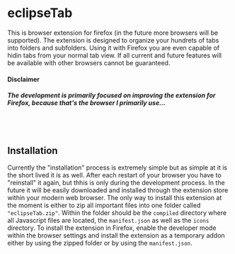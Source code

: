 # eclipseTab

This is browser extension for firefox (in the future more browsers will be supported). 
The extension is designed to organize your hundrets of tabs into folders and subfolders. Using it with Firefox you are even capable of hidin tabs from your normal tab view. If all current and future features will be available with other browsers cannot be guaranteed. 
<br/>
#### Disclaimer 
##### The development is primarily focused on improving the extension for Firefox, because that's the browser I primarily use...
<br/>
<br/>

## Installation

Currently the "installation" process is extremely simple but as simple at it is the short lived it is as well. After each restart of your browser you have to "reinstall" it again, but thhis is only during the development process. In the future it will be easily downloaded and installed through the extension store within your modern web browser.
The only way to install this extension at the moment is either to zip all important files into one folder called ```"eclipseTab.zip"```. Within the folder should be the  ```compiled``` directory where all Javascript files are located, the ```manifest.json``` as well as the ```icons``` directory. To install the extension in Firefox, enable the developer mode within the browser settings and install the extension as a temporary addon either by using the zipped folder or by using the ```manifest.json```.